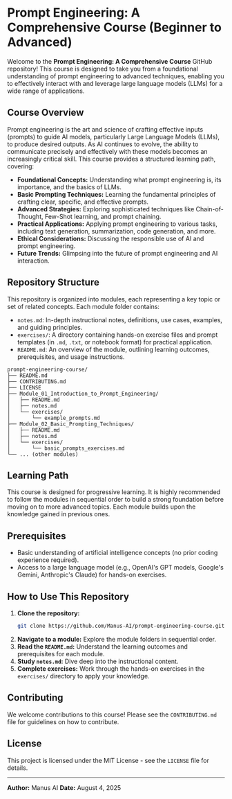 # Prompt Engineering: A Comprehensive Course (Beginner to Advanced)

Welcome to the **Prompt Engineering: A Comprehensive Course** GitHub repository! This course is designed to take you from a foundational understanding of prompt engineering to advanced techniques, enabling you to effectively interact with and leverage large language models (LLMs) for a wide range of applications.

## Course Overview

Prompt engineering is the art and science of crafting effective inputs (prompts) to guide AI models, particularly Large Language Models (LLMs), to produce desired outputs. As AI continues to evolve, the ability to communicate precisely and effectively with these models becomes an increasingly critical skill. This course provides a structured learning path, covering:

*   **Foundational Concepts:** Understanding what prompt engineering is, its importance, and the basics of LLMs.
*   **Basic Prompting Techniques:** Learning the fundamental principles of crafting clear, specific, and effective prompts.
*   **Advanced Strategies:** Exploring sophisticated techniques like Chain-of-Thought, Few-Shot learning, and prompt chaining.
*   **Practical Applications:** Applying prompt engineering to various tasks, including text generation, summarization, code generation, and more.
*   **Ethical Considerations:** Discussing the responsible use of AI and prompt engineering.
*   **Future Trends:** Glimpsing into the future of prompt engineering and AI interaction.

## Repository Structure

This repository is organized into modules, each representing a key topic or set of related concepts. Each module folder contains:

*   `notes.md`: In-depth instructional notes, definitions, use cases, examples, and guiding principles.
*   `exercises/`: A directory containing hands-on exercise files and prompt templates (in `.md`, `.txt`, or notebook format) for practical application.
*   `README.md`: An overview of the module, outlining learning outcomes, prerequisites, and usage instructions.

```
prompt-engineering-course/
├── README.md
├── CONTRIBUTING.md
├── LICENSE
├── Module_01_Introduction_to_Prompt_Engineering/
│   ├── README.md
│   ├── notes.md
│   └── exercises/
│       └── example_prompts.md
├── Module_02_Basic_Prompting_Techniques/
│   ├── README.md
│   ├── notes.md
│   └── exercises/
│       └── basic_prompts_exercises.md
└── ... (other modules)
```

## Learning Path

This course is designed for progressive learning. It is highly recommended to follow the modules in sequential order to build a strong foundation before moving on to more advanced topics. Each module builds upon the knowledge gained in previous ones.

## Prerequisites

*   Basic understanding of artificial intelligence concepts (no prior coding experience required).
*   Access to a large language model (e.g., OpenAI's GPT models, Google's Gemini, Anthropic's Claude) for hands-on exercises.

## How to Use This Repository

1.  **Clone the repository:**
    ```bash
    git clone https://github.com/Manus-AI/prompt-engineering-course.git
    ```
2.  **Navigate to a module:** Explore the module folders in sequential order.
3.  **Read the `README.md`:** Understand the learning outcomes and prerequisites for each module.
4.  **Study `notes.md`:** Dive deep into the instructional content.
5.  **Complete exercises:** Work through the hands-on exercises in the `exercises/` directory to apply your knowledge.

## Contributing

We welcome contributions to this course! Please see the `CONTRIBUTING.md` file for guidelines on how to contribute.

## License

This project is licensed under the MIT License - see the `LICENSE` file for details.

---

**Author:** Manus AI
**Date:** August 4, 2025


